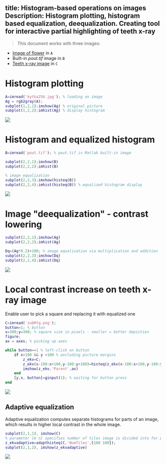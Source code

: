 title: Histogram-based operations on images
Description: Histogram plotting, histogram based equalization, deequalization. Creating tool for interactive partial highlighting of teeth x-ray
---
>This document works with three images: 

* [Image of flower](../media/kytka256.jpg) in `A` 
* Built-in *pout.tif* image in `B`
* [Teeth x-ray image](../media/zubRtg.png) in `C` 
# Histogram plotting

```matlab
A=imread('kytka256.jpg'); % loading an image 
Ag = rgb2gray(A);
subplot(1,2,1);imshow(Ag) % original picture
subplot(1,2,2);imhist(Ag) % display histogram
```
![](../media/2017-12-18-14-54-00.png)
# Histogram and equalized histogram
``` matlab
B=imread('pout.tif'); % pout.tif is Matlab built-in image 

subplot(2,2,1);imshow(B)
subplot(2,2,2);imhist(B)

% image equalization
subplot(2,2,3);imshow(histeq(B))
subplot(2,2,4);imhist(histeq(B)) % equalized histogram display 
```
![](../media/hist2_pout.png)
# Image "deequalization" - contrast lowering
``` matlab
subplot(2,2,1);imshow(Ag)
subplot(2,2,2);imhist(Ag)

Dq=(Ag*0.2)+100; % image equalisation via multiplication and addition
subplot(2,2,3);imshow(Dq)
subplot(2,2,4);imhist(Dq) 
```
![](../media/2017-12-18-14-57-53.png)
# Local contrast increase on teeth x-ray image
Enable user to pick a square and replacing it with equalized one

``` matlab
C=imread('zubRtg.png');
button=1; % button
x=300;y=300; % square size in pixels - smaller = better depiction
figure;
ax = axes; % picking up axes

while button==1 % left-click on button
    if x>100 && y >100 % excluding picture margins
        z_ekv=C;
        z_ekv(x-100:x+100,y-100:y+100)=histeq(z_ekv(x-100:x+100,y-100:y+100));
        imshow(z_ekv,'Parent',ax)
    end
    [y,x, button]=ginput(1); % waiting for button press
end
```
![](../media/zubr_anim.gif)
## Adaptive equalization
Adaptive equalization computes separate histograms for parts of an image, which results in higher local contrast in the whole image.
``` matlab
subplot(2,1,1), imshow(C)
% parameter [m n] specifies number of tiles image is divided into for processing
z_ekvadaptive=adapthisteq(C,'NumTiles',[100 100]);
subplot(2,1,2), imshow(z_ekvadaptive) 
```
![](../media/hist5_zubr_adeq.png)
